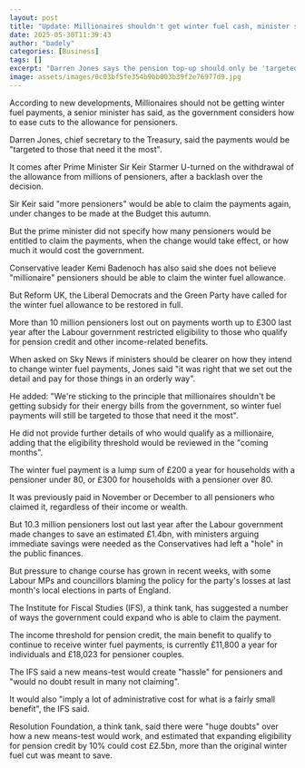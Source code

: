 ```yaml
---
layout: post
title: "Update: Millionaires shouldn't get winter fuel cash, minister says"
date: 2025-05-30T11:39:43
author: "badely"
categories: [Business]
tags: []
excerpt: "Darren Jones says the pension top-up should only be 'targeted to those that need it the most'."
image: assets/images/0c03bf5fe354b9bb003b39f2e76977d9.jpg
---
```


According to new developments, Millionaires should not be getting winter fuel payments, a senior minister has said, as the government considers how to ease cuts to the allowance for pensioners.

Darren Jones, chief secretary to the Treasury, said the payments would be "targeted to those that need it the most".

It comes after Prime Minister Sir Keir Starmer U-turned on the withdrawal of the allowance from millions of pensioners, after a backlash over the decision.

Sir Keir said "more pensioners" would be able to claim the payments again, under changes to be made at the Budget this autumn.

But the prime minister did not specify how many pensioners would be entitled to claim the payments, when the change would take effect, or how much it would cost the government.

Conservative leader Kemi Badenoch has also said she does not believe "millionaire" pensioners should be able to claim the winter fuel allowance.

But Reform UK, the Liberal Democrats and the Green Party have called for the winter fuel allowance to be restored in full.

More than 10 million pensioners lost out on payments worth up to £300 last year after the Labour government restricted eligibility to those who qualify for pension credit and other income-related benefits.

When asked on Sky News if ministers should be clearer on how they intend to change winter fuel payments, Jones said "it was right that we set out the detail and pay for those things in an orderly way".

He added: "We're sticking to the principle that millionaires shouldn't be getting subsidy for their energy bills from the government, so winter fuel payments will still be targeted to those that need it the most".

He did not provide further details of who would qualify as a millionaire, adding that the eligibility threshold would be reviewed in the "coming months". 

The winter fuel payment is a lump sum of £200 a year for households with a pensioner under 80, or £300 for households with a pensioner over 80.

It was previously paid in November or December to all pensioners who claimed it, regardless of their income or wealth.

But 10.3 million pensioners lost out last year after the Labour government made changes to save an estimated £1.4bn, with ministers arguing immediate savings were needed as the Conservatives had left a "hole" in the public finances.

But pressure to change course has grown in recent weeks, with some Labour MPs and councillors blaming the policy for the party's losses at last month's local elections in parts of England. 

The Institute for Fiscal Studies (IFS), a think tank, has suggested a number of ways the government could expand who is able to claim the payment.

The income threshold for pension credit, the main benefit to qualify to continue to receive winter fuel payments, is currently £11,800 a year for individuals and £18,023 for pensioner couples.

The IFS said a new means-test would create "hassle" for pensioners and "would no doubt result in many not claiming".

It would also "imply a lot of administrative cost for what is a fairly small benefit", the IFS said.

Resolution Foundation, a think tank, said there were "huge doubts" over how a new means-test would work, and estimated that expanding eligibility for pension credit by 10% could cost £2.5bn, more than the original winter fuel cut was meant to save.

